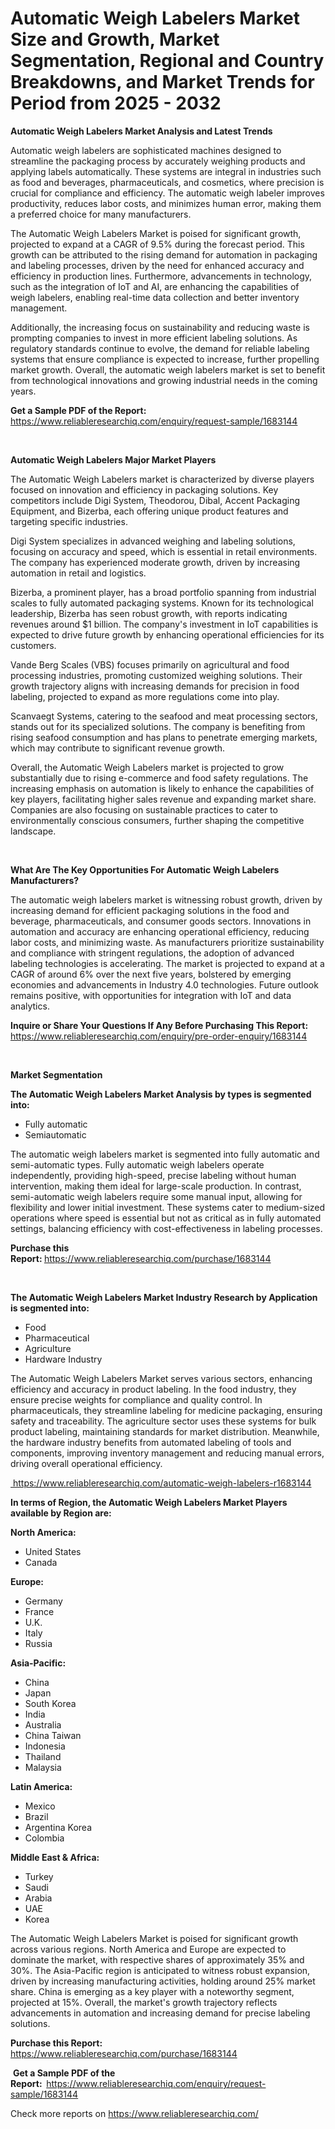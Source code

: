 <p><h1>Automatic Weigh Labelers Market Size and Growth, Market Segmentation, Regional and Country Breakdowns, and Market Trends for Period from 2025 -  2032</h1></p><p><strong>Automatic Weigh Labelers Market Analysis and Latest Trends</strong></p>
<p><p>Automatic weigh labelers are sophisticated machines designed to streamline the packaging process by accurately weighing products and applying labels automatically. These systems are integral in industries such as food and beverages, pharmaceuticals, and cosmetics, where precision is crucial for compliance and efficiency. The automatic weigh labeler improves productivity, reduces labor costs, and minimizes human error, making them a preferred choice for many manufacturers.</p><p>The Automatic Weigh Labelers Market is poised for significant growth, projected to expand at a CAGR of 9.5% during the forecast period. This growth can be attributed to the rising demand for automation in packaging and labeling processes, driven by the need for enhanced accuracy and efficiency in production lines. Furthermore, advancements in technology, such as the integration of IoT and AI, are enhancing the capabilities of weigh labelers, enabling real-time data collection and better inventory management.</p><p>Additionally, the increasing focus on sustainability and reducing waste is prompting companies to invest in more efficient labeling solutions. As regulatory standards continue to evolve, the demand for reliable labeling systems that ensure compliance is expected to increase, further propelling market growth. Overall, the automatic weigh labelers market is set to benefit from technological innovations and growing industrial needs in the coming years.</p></p>
<p><strong>Get a Sample PDF of the Report:&nbsp;</strong> <a href="https://www.reliableresearchiq.com/enquiry/request-sample/1683144?utm_campaign=3513&utm_medium=2&utm_source=Github&utm_content=ia&utm_term=26032025&utm_id=automatic-weigh-labelers">https://www.reliableresearchiq.com/enquiry/request-sample/1683144</a></p>
<p>&nbsp;</p>
<p><strong>Automatic Weigh Labelers Major Market Players</strong></p>
<p><p>The Automatic Weigh Labelers market is characterized by diverse players focused on innovation and efficiency in packaging solutions. Key competitors include Digi System, Theodorou, Dibal, Accent Packaging Equipment, and Bizerba, each offering unique product features and targeting specific industries.</p><p>Digi System specializes in advanced weighing and labeling solutions, focusing on accuracy and speed, which is essential in retail environments. The company has experienced moderate growth, driven by increasing automation in retail and logistics.</p><p>Bizerba, a prominent player, has a broad portfolio spanning from industrial scales to fully automated packaging systems. Known for its technological leadership, Bizerba has seen robust growth, with reports indicating revenues around $1 billion. The company's investment in IoT capabilities is expected to drive future growth by enhancing operational efficiencies for its customers.</p><p>Vande Berg Scales (VBS) focuses primarily on agricultural and food processing industries, promoting customized weighing solutions. Their growth trajectory aligns with increasing demands for precision in food labeling, projected to expand as more regulations come into play.</p><p>Scanvaegt Systems, catering to the seafood and meat processing sectors, stands out for its specialized solutions. The company is benefiting from rising seafood consumption and has plans to penetrate emerging markets, which may contribute to significant revenue growth.</p><p>Overall, the Automatic Weigh Labelers market is projected to grow substantially due to rising e-commerce and food safety regulations. The increasing emphasis on automation is likely to enhance the capabilities of key players, facilitating higher sales revenue and expanding market share. Companies are also focusing on sustainable practices to cater to environmentally conscious consumers, further shaping the competitive landscape.</p></p>
<p>&nbsp;</p>
<p><strong>What Are The Key Opportunities For Automatic Weigh Labelers Manufacturers?</strong></p>
<p><p>The automatic weigh labelers market is witnessing robust growth, driven by increasing demand for efficient packaging solutions in the food and beverage, pharmaceuticals, and consumer goods sectors. Innovations in automation and accuracy are enhancing operational efficiency, reducing labor costs, and minimizing waste. As manufacturers prioritize sustainability and compliance with stringent regulations, the adoption of advanced labeling technologies is accelerating. The market is projected to expand at a CAGR of around 6% over the next five years, bolstered by emerging economies and advancements in Industry 4.0 technologies. Future outlook remains positive, with opportunities for integration with IoT and data analytics.</p></p>
<p><strong>Inquire or Share Your Questions If Any Before Purchasing This Report:</strong> <a href="https://www.reliableresearchiq.com/enquiry/pre-order-enquiry/1683144?utm_campaign=3513&utm_medium=2&utm_source=Github&utm_content=ia&utm_term=26032025&utm_id=automatic-weigh-labelers">https://www.reliableresearchiq.com/enquiry/pre-order-enquiry/1683144</a></p>
<p>&nbsp;</p>
<p><strong>Market Segmentation</strong></p>
<p><strong>The Automatic Weigh Labelers Market Analysis by types is segmented into:</strong></p>
<p><ul><li>Fully automatic</li><li>Semiautomatic</li></ul></p>
<p><p>The automatic weigh labelers market is segmented into fully automatic and semi-automatic types. Fully automatic weigh labelers operate independently, providing high-speed, precise labeling without human intervention, making them ideal for large-scale production. In contrast, semi-automatic weigh labelers require some manual input, allowing for flexibility and lower initial investment. These systems cater to medium-sized operations where speed is essential but not as critical as in fully automated settings, balancing efficiency with cost-effectiveness in labeling processes.</p></p>
<p><strong>Purchase this Report:&nbsp;</strong><a href="https://www.reliableresearchiq.com/purchase/1683144?utm_campaign=3513&utm_medium=2&utm_source=Github&utm_content=ia&utm_term=26032025&utm_id=automatic-weigh-labelers">https://www.reliableresearchiq.com/purchase/1683144</a></p>
<p>&nbsp;</p>
<p><strong>The Automatic Weigh Labelers Market Industry Research by Application is segmented into:</strong></p>
<p><ul><li>Food</li><li>Pharmaceutical</li><li>Agriculture</li><li>Hardware Industry</li></ul></p>
<p><p>The Automatic Weigh Labelers Market serves various sectors, enhancing efficiency and accuracy in product labeling. In the food industry, they ensure precise weights for compliance and quality control. In pharmaceuticals, they streamline labeling for medicine packaging, ensuring safety and traceability. The agriculture sector uses these systems for bulk product labeling, maintaining standards for market distribution. Meanwhile, the hardware industry benefits from automated labeling of tools and components, improving inventory management and reducing manual errors, driving overall operational efficiency.</p></p>
<p><a href="https://www.reliableresearchiq.com/automatic-weigh-labelers-r1683144?utm_campaign=3513&utm_medium=2&utm_source=Github&utm_content=ia&utm_term=26032025&utm_id=automatic-weigh-labelers">&nbsp;https://www.reliableresearchiq.com/automatic-weigh-labelers-r1683144</a></p>
<p><strong>In terms of Region, the Automatic Weigh Labelers Market Players available by Region are:</strong></p>
<p>
    <p> <strong> North America: </strong>
        <ul>
            <li>United States</li>
            <li>Canada</li>
        </ul>
        </p> 
    <p> <strong> Europe: </strong>
        <ul>
            <li>Germany</li>
            <li>France</li>
            <li>U.K.</li>
            <li>Italy</li>
            <li>Russia</li>
        </ul>
        </p> 
    <p> <strong> Asia-Pacific: </strong>
        <ul>
            <li>China</li>
            <li>Japan</li>
            <li>South Korea</li>
            <li>India</li>
            <li>Australia</li>
            <li>China Taiwan</li>
            <li>Indonesia</li>
            <li>Thailand</li>
            <li>Malaysia</li>
        </ul>
        </p> 
    <p> <strong> Latin America: </strong>
        <ul>
            <li>Mexico</li>
            <li>Brazil</li>
            <li>Argentina Korea</li>
            <li>Colombia</li>
        </ul>
        </p> 
    <p> <strong> Middle East & Africa: </strong>
        <ul>
            <li>Turkey</li>
            <li>Saudi</li>
            <li>Arabia</li>
            <li>UAE</li>
            <li>Korea</li>
        </ul>
    </p>
    </p>
<p><p>The Automatic Weigh Labelers Market is poised for significant growth across various regions. North America and Europe are expected to dominate the market, with respective shares of approximately 35% and 30%. The Asia-Pacific region is anticipated to witness robust expansion, driven by increasing manufacturing activities, holding around 25% market share. China is emerging as a key player with a noteworthy segment, projected at 15%. Overall, the market's growth trajectory reflects advancements in automation and increasing demand for precise labeling solutions.</p></p>
<p><strong>Purchase this Report: </strong><a href="https://www.reliableresearchiq.com/purchase/1683144?utm_campaign=3513&utm_medium=2&utm_source=Github&utm_content=ia&utm_term=26032025&utm_id=automatic-weigh-labelers">https://www.reliableresearchiq.com/purchase/1683144</a></p>
<p>&nbsp;<strong>Get a Sample PDF of the Report:&nbsp;&nbsp;</strong><a href="https://www.reliableresearchiq.com/enquiry/request-sample/1683144?utm_campaign=3513&utm_medium=2&utm_source=Github&utm_content=ia&utm_term=26032025&utm_id=automatic-weigh-labelers">https://www.reliableresearchiq.com/enquiry/request-sample/1683144</a></p>
<p><strong></strong></p>
<p>Check more reports on <a href="https://www.reliableresearchiq.com/?utm_campaign=3513&utm_medium=2&utm_source=Github&utm_content=ia&utm_term=26032025&utm_id=automatic-weigh-labelers">https://www.reliableresearchiq.com/</a></p>